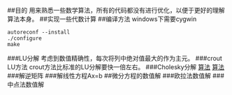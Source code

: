##目的
用来熟悉一些数学算法，所有的代码都没有进行优化，以便于更好的理解算法本身。
##实现一些代数计算
##编译方法
windows下需要cygwin
```
autoreconf --install
./configure
make
```
###LU分解
考虑到数值精确性，每次将列中绝对值最大的作为主元。
###crout LU方法
crout方法比标准的LU分解要快一倍左右。
###Cholesky分解
[算法](http://mathfaculty.fullerton.edu/mathews/n2003/CholeskyMod.html)
[算法](http://www.netlib.org/utk/papers/factor/node9.html)
###解逆矩阵
###解线性方程Ax=b
##微分方程的数值解
###欧拉法数值解
###中点法数值解